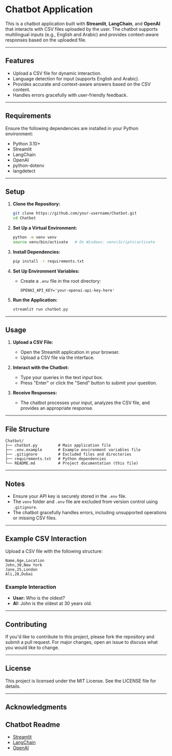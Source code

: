 # Chatbot Application

This is a chatbot application built with **Streamlit**, **LangChain**, and **OpenAI** that interacts with CSV files uploaded by the user. The chatbot supports multilingual inputs (e.g., English and Arabic) and provides context-aware responses based on the uploaded file.

---

## Features

- Upload a CSV file for dynamic interaction.
- Language detection for input (supports English and Arabic).
- Provides accurate and context-aware answers based on the CSV content.
- Handles errors gracefully with user-friendly feedback.

---

## Requirements

Ensure the following dependencies are installed in your Python environment:

- Python 3.10+
- Streamlit
- LangChain
- OpenAI
- python-dotenv
- langdetect

---

## Setup

1. **Clone the Repository:**

   ```bash
   git clone https://github.com/your-username/Chatbot.git
   cd Chatbot
   ```

2. **Set Up a Virtual Environment:**

   ```bash
   python -m venv venv
   source venv/bin/activate   # On Windows: venv\Scripts\activate
   ```

3. **Install Dependencies:**

   ```bash
   pip install -r requirements.txt
   ```

4. **Set Up Environment Variables:**

   - Create a `.env` file in the root directory:
     ```plaintext
     OPENAI_API_KEY='your-openai-api-key-here'
     ```

5. **Run the Application:**

   ```bash
   streamlit run chatbot.py
   ```

---

## Usage

1. **Upload a CSV File:**

   - Open the Streamlit application in your browser.
   - Upload a CSV file via the interface.

2. **Interact with the Chatbot:**

   - Type your queries in the text input box.
   - Press "Enter" or click the "Send" button to submit your question.

3. **Receive Responses:**

   - The chatbot processes your input, analyzes the CSV file, and provides an appropriate response.

---

## File Structure

```
Chatbot/
├── chatbot.py         # Main application file
├── .env.example       # Example environment variables file
├── .gitignore         # Excluded files and directories
├── requirements.txt   # Python dependencies
└── README.md          # Project documentation (this file)
```

---

## Notes

- Ensure your API key is securely stored in the `.env` file.
- The `venv` folder and `.env` file are excluded from version control using `.gitignore`.
- The chatbot gracefully handles errors, including unsupported operations or missing CSV files.

---

## Example CSV Interaction

Upload a CSV file with the following structure:

```csv
Name,Age,Location
John,30,New York
Jane,25,London
Ali,28,Dubai
```

### Example Interaction

- **User:** Who is the oldest?
- **AI:** John is the oldest at 30 years old.

---

## Contributing

If you'd like to contribute to this project, please fork the repository and submit a pull request. For major changes, open an issue to discuss what you would like to change.

---

## License

This project is licensed under the MIT License. See the LICENSE file for details.

---

## Acknowledgments

## **Chatbot Readme**

- [Streamlit](https://streamlit.io/)
- [LangChain](https://github.com/hwchase17/langchain)
- [OpenAI](https://openai.com/)

